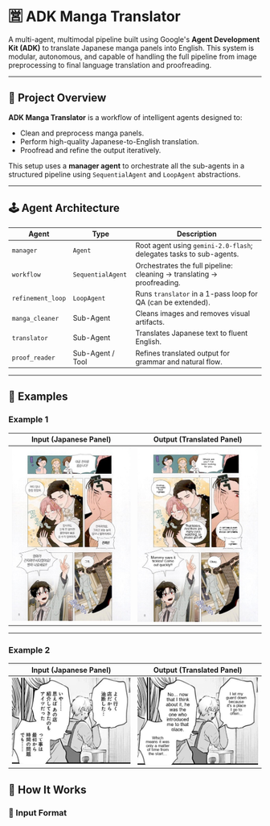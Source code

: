 # 🈺 ADK Manga Translator

A multi-agent, multimodal pipeline built using Google's **Agent Development Kit (ADK)** to translate Japanese manga panels into English. This system is modular, autonomous, and capable of handling the full pipeline from image preprocessing to final language translation and proofreading.

---

## 🧠 Project Overview

**ADK Manga Translator** is a workflow of intelligent agents designed to:
- Clean and preprocess manga panels.
- Perform high-quality Japanese-to-English translation.
- Proofread and refine the output iteratively.

This setup uses a **manager agent** to orchestrate all the sub-agents in a structured pipeline using `SequentialAgent` and `LoopAgent` abstractions.

---

## 🕹️ Agent Architecture

| **Agent**         | **Type**           | **Description**                                                             |
|------------------|--------------------|-----------------------------------------------------------------------------|
| `manager`        | `Agent`            | Root agent using `gemini-2.0-flash`; delegates tasks to sub-agents.         |
| `workflow`       | `SequentialAgent`  | Orchestrates the full pipeline: cleaning → translating → proofreading.      |
| `refinement_loop`| `LoopAgent`        | Runs `translator` in a 1-pass loop for QA (can be extended).                |
| `manga_cleaner`  | Sub-Agent          | Cleans images and removes visual artifacts.                                 |
| `translator`     | Sub-Agent          | Translates Japanese text to fluent English.                                 |
| `proof_reader`   | Sub-Agent / Tool   | Refines translated output for grammar and natural flow.                     |


---
## 📝 Examples

### Example 1

| Input (Japanese Panel)                                     | Output (Translated Panel)                                 |
|------------------------------------------------------------|-----------------------------------------------------------|
| ![Input Panel](OnlineDownloads/7.png) | ![Output Panel](output/translated_manga_12457.png)        |

---

### Example 2

| Input (Japanese Panel)                                     | Output (Translated Panel)                                 |
|------------------------------------------------------------|-----------------------------------------------------------|
| ![Input Panel](OnlineDownloads/downloaded_12111_YAjqu.png) | ![Output Panel](output/translated_manga_48195.png)        |


## 🚀 How It Works

### 🔗 Input Format
